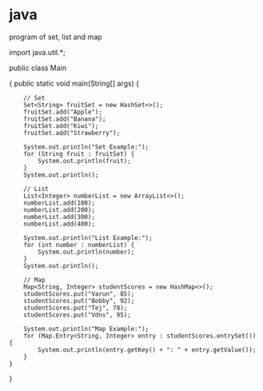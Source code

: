 # java
program of set, list and map

import java.util.*;

public class Main 

{
    public static void main(String[] args) {
        
        // Set
        Set<String> fruitSet = new HashSet<>();
        fruitSet.add("Apple");
        fruitSet.add("Banana");
        fruitSet.add("Kiwi");
        fruitSet.add("Strawberry");

        System.out.println("Set Example:");
        for (String fruit : fruitSet) {
            System.out.println(fruit);
        }
        System.out.println();

        // List
        List<Integer> numberList = new ArrayList<>();
        numberList.add(100);
        numberList.add(200);
        numberList.add(300);
        numberList.add(400);

        System.out.println("List Example:");
        for (int number : numberList) {
            System.out.println(number);
        }
        System.out.println();

        // Map
        Map<String, Integer> studentScores = new HashMap<>();
        studentScores.put("Varun", 85);
        studentScores.put("Bobby", 92);
        studentScores.put("Tej", 78);
        studentScores.put("Vdns", 95);

        System.out.println("Map Example:");
        for (Map.Entry<String, Integer> entry : studentScores.entrySet()) {
            System.out.println(entry.getKey() + ": " + entry.getValue());
        }
    }
}
